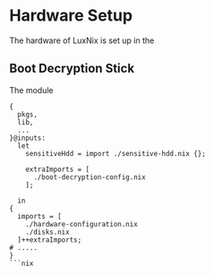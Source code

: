 # Hardware Setup

The hardware of LuxNix is set up in the 

## Boot Decryption Stick

The module 

```
{
  pkgs,
  lib,
  ...
}@inputs: 
  let
    sensitiveHdd = import ./sensitive-hdd.nix {};

    extraImports = [
      ./boot-decryption-config.nix
    ];

  in
{
  imports = [
    ./hardware-configuration.nix
    ./disks.nix
  ]++extraImports;
# .....
}
```nix